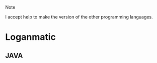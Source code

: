 > [!NOTE]
> I accept help to make the version of the other programming languages.

# Loganmatic

## JAVA